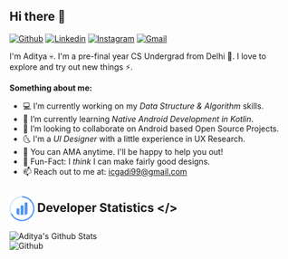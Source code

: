 ## Hi there 👋 
[![Github](https://img.shields.io/badge/-Github-000?style=flat&logo=Github&logoColor=white)](https://github.com/ydasc815)
[![Linkedin](https://img.shields.io/badge/-LinkedIn-blue?style=flat&logo=Linkedin&logoColor=white)](https://www.linkedin.com/in/ydasc815/)
[![Instagram](https://img.shields.io/badge/-Instagram-c13584?style=flat&labelColor=c13584&logo=instagram&logoColor=white)](https://www.instagram.com/this.is.adiii)
[![Gmail](https://img.shields.io/badge/-Gmail-c14438?style=flat&logo=Gmail&logoColor=white)](mailto:icgadi99@gmail.com)

I'm Aditya 💀. I'm a pre-final year CS Undergrad from Delhi 🐣. I love to explore and try out new things ⚡.

**Something about me:**
- 💻 I’m currently working on my *Data Structure & Algorithm* skills.
- 🌱 I’m currently learning *Native Android Development in Kotlin*.
- 👯 I’m looking to collaborate on Android based Open Source Projects.
- 🌜 I'm a *UI Designer* with a little experience in UX Research.
- 💬 You can AMA anytime. I'll be happy to help you out!
- 😬 Fun-Fact: I *think* I can make fairly good designs.
- 📫 Reach out to me at: icgadi99@gmail.com

## <img height="44dp" src="https://github.com/ydasc815/ydasc815/blob/master/stats.svg" align="center"/> Developer Statistics </>

![Aditya's Github Stats](https://github-readme-stats.vercel.app/api?username=ydasc815&show_icons=true&theme=buefy&count_private="true"&card_width="50%"&hide=issues,stars)
<img width="100%" height="196dp" align="right" alt="Github" src="https://raw.githubusercontent.com/onimur/.github/master/.resources/git-header.svg" />

